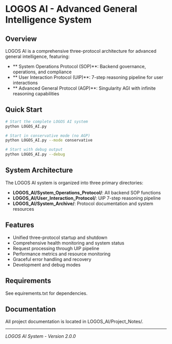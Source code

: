 ﻿# LOGOS AI - Advanced General Intelligence System

## Overview

LOGOS AI is a comprehensive three-protocol architecture for advanced general intelligence, featuring:

- ** System Operations Protocol (SOP)**: Backend governance, operations, and compliance
- ** User Interaction Protocol (UIP)**: 7-step reasoning pipeline for user interactions  
- ** Advanced General Protocol (AGP)**: Singularity AGI with infinite reasoning capabilities

## Quick Start

```bash
# Start the complete LOGOS AI system
python LOGOS_AI.py

# Start in conservative mode (no AGP)
python LOGOS_AI.py --mode conservative

# Start with debug output
python LOGOS_AI.py --debug
```

## System Architecture

The LOGOS AI system is organized into three primary directories:

- **LOGOS_AI/System_Operations_Protocol/**: All backend SOP functions
- **LOGOS_AI/User_Interaction_Protocol/**: UIP 7-step reasoning pipeline
- **LOGOS_AI/System_Archive/**: Protocol documentation and system resources

## Features

- Unified three-protocol startup and shutdown
- Comprehensive health monitoring and system status
- Request processing through UIP pipeline
- Performance metrics and resource monitoring
- Graceful error handling and recovery
- Development and debug modes

## Requirements

See equirements.txt for dependencies.

## Documentation

All project documentation is located in LOGOS_AI/Project_Notes/.

---
*LOGOS AI System - Version 2.0.0*
